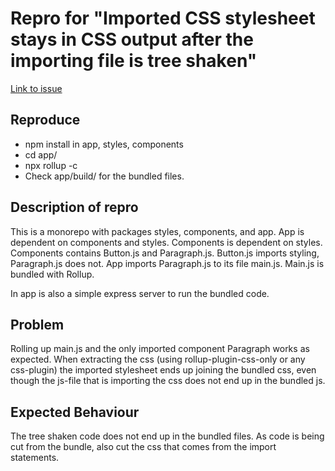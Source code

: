 # Repro for "Imported CSS stylesheet stays in CSS output after the importing file is tree shaken"
[Link to issue](#)

## Reproduce

- npm install in app, styles, components
- cd app/
- npx rollup -c
- Check  app/build/ for the bundled files.

## Description of repro
This is a monorepo with packages styles, components, and app. App is dependent on components and styles. Components is dependent on styles. Components contains Button.js and Paragraph.js. Button.js imports styling, Paragraph.js does not. App imports Paragraph.js to its file main.js. Main.js is bundled with Rollup.

In app is also a simple express server to run the bundled code.

## Problem

Rolling up main.js and the only imported component Paragraph works as expected. When extracting the css (using rollup-plugin-css-only or any css-plugin) the imported stylesheet ends up joining the bundled css, even though the js-file that is importing the css does not end up in the bundled js.

## Expected Behaviour

The tree shaken code does not end up in the bundled files. As code is being cut from the bundle, also cut the css that comes from the import statements.
